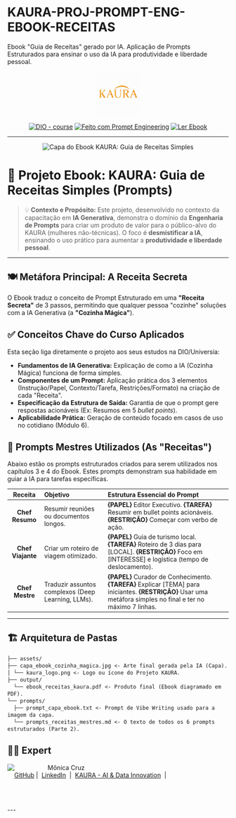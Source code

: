 # KAURA-PROJ-PROMPT-ENG-EBOOK-RECEITAS
Ebook "Guia de Receitas" gerado por IA. Aplicação de Prompts Estruturados para ensinar o uso da IA para produtividade e liberdade pessoal.
<p align="center">
    <img width="100" src="https://github.com/monicacruzs/KAURA-PROJ-PROMPT-ENG-EBOOK-RECEITAS/blob/main/assets/Logo%20Kaura%20INPI%20Colorida.png" alt="Logotipo KAURA"> 
</p>

<p align="center">
<a href="https://dio.me/"><img src="https://img.shields.io/badge/DIO-Course-28DA77?logo=youtube" alt="DIO - course"></a>
<a href="SEU GITHUB AQUI" title="Repositório Prompts"><img src="https://img.shields.io/badge/Prompt%20Engineering-Project-blue?logo=github" alt="Feito com Prompt Engineering"></a>
<a href="./output/ebook_receitas_kaura.pdf" title="Ler Ebook"><img src="https://img.shields.io/badge/EBOOK-Ler%20Agora-darkblue?logo=googledocs" alt="Ler Ebook"></a>
</p>

---

<p align="center">
<img 
    src="./assets/capa_ebook_cozinha_magica.jpg"
    width="400"  
    alt="Capa do Ebook KAURA: Guia de Receitas Simples"
/>
</p>

# 📕 Projeto Ebook: KAURA: Guia de Receitas Simples (Prompts)

> 💡 **Contexto e Propósito:** Este projeto, desenvolvido no contexto da capacitação em **IA Generativa**, demonstra o domínio da **Engenharia de Prompts** para criar um produto de valor para o público-alvo do KAURA (mulheres não-técnicas). O foco é **desmistificar a IA**, ensinando o uso prático para aumentar a **produtividade e liberdade pessoal**.

---

## 🍽️ Metáfora Principal: A Receita Secreta

O Ebook traduz o conceito de Prompt Estruturado em uma **"Receita Secreta"** de 3 passos, permitindo que qualquer pessoa "cozinhe" soluções com a IA Generativa (a **"Cozinha Mágica"**).

## ✅ Conceitos Chave do Curso Aplicados

Esta seção liga diretamente o projeto aos seus estudos na DIO/Universia:

* **Fundamentos de IA Generativa:** Explicação de como a IA (Cozinha Mágica) funciona de forma simples.
* **Componentes de um Prompt:** Aplicação prática dos 3 elementos (Instrução/Papel, Contexto/Tarefa, Restrições/Formato) na criação de cada "Receita".
* **Especificação da Estrutura de Saída:** Garantia de que o prompt gere respostas acionáveis (Ex: Resumos em 5 *bullet points*).
* **Aplicabilidade Prática:** Geração de conteúdo focado em casos de uso no cotidiano (Módulo 6).

## 🧠 Prompts Mestres Utilizados (As "Receitas")

Abaixo estão os prompts estruturados criados para serem utilizados nos capítulos 3 e 4 do Ebook. Estes prompts demonstram sua habilidade em guiar a IA para tarefas específicas.

| Receita | Objetivo | Estrutura Essencial do Prompt |
| :---: | :--- | :--- |
| **Chef Resumo** | Resumir reuniões ou documentos longos. | **{PAPEL}** Editor Executivo. **{TAREFA}** Resumir em bullet points acionáveis. **{RESTRIÇÃO}** Começar com verbo de ação. |
| **Chef Viajante** | Criar um roteiro de viagem otimizado. | **{PAPEL}** Guia de turismo local. **{TAREFA}** Roteiro de 3 dias para [LOCAL]. **{RESTRIÇÃO}** Foco em [INTERESSE] e logística (tempo de deslocamento). |
| **Chef Mestre** | Traduzir assuntos complexos (Deep Learning, LLMs). | **{PAPEL}** Curador de Conhecimento. **{TAREFA}** Explicar [TEMA] para iniciantes. **{RESTRIÇÃO}** Usar uma metáfora simples no final e ter no máximo 7 linhas. |

---

## 🏗️ Arquitetura de Pastas

```KAURA-PROJ-PROMPT-ENG-EBOOK-RECEITAS/ 
├── assets/  
├── capa_ebook_cozinha_magica.jpg <- Arte final gerada pela IA (Capa).  
│ └── kaura_logo.png <- Logo ou ícone do Projeto KAURA. 
├── output/ 
  └── ebook_receitas_kaura.pdf <- Produto final (Ebook diagramado em PDF). 
└── prompts/ 
  ├── prompt_capa_ebook.txt <- Prompt de Vibe Writing usado para a imagem da capa. 
  └── prompts_receitas_mestres.md <- O texto de todos os 6 prompts estruturados (Parte 2).
```

## 👨‍💻 Expert

<p>
    <img 
      align=left 
      margin=10 
      width=80 
      src=https://avatars.githubusercontent.com/u/71937997?v=4
    />
    <p>&nbsp&nbsp&nbspMônica Cruz<br>
    &nbsp&nbsp&nbsp
    <a href=https://github.com/monicacruzs>
    GitHub</a>&nbsp;|&nbsp;
    <a href=https://www.linkedin.com/in/m%C3%B4nicacruz/?locale=pt_BR>LinkedIn</a>
&nbsp;|&nbsp;
    <a href="SEU KAURA AQUI">
    KAURA - AI & Data Innovation</a>
&nbsp;|&nbsp;</p>
</p>
<br/><br/>
<p>
---
